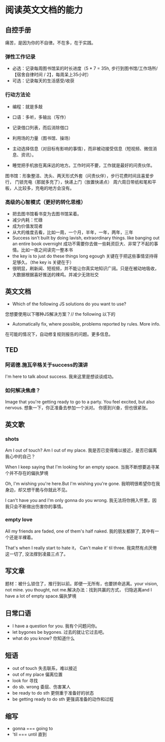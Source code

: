 # 阅读英文文档的能力

## 自控手册

痛苦，是因为你的不自律。不在多，在于实践。

### 弹性工作记录

* 必选：记录每周图书馆呆的时长进度（5 * 7 = 35h, 步行到图书馆/工作场所/【宿舍自律时间 / 2】，每周呆上35小时）
* 可选：记录每天的生活感受/收获

### 行动方法论

* 编程：就是多敲
* 口语：多听，多输出（写作）

* 记录借口列表，而后消除借口
* 利用场的力量（图书馆、操场）
* 主动选择信息（对目标有影响的事情），而非被动接受信息（短视频、微信消息、资讯）。
* 睡觉把手机放在离床远的地方。工作时间不要，工作就是最好的问责伙伴。

图书馆：形象整洁、洗头、两天形式外套（问责伙伴），步行花费时间且喜爱步行，
门锁充电（那就多充了），快递上门（放置快递点）
周六周日带纸和笔和平板，人比较多，充电的地方会没有。

### 高级的心智模式（更好的转化思维）

* 把去图书馆看书变为去图书馆呆着。
* 减少内耗：忙碌
* 成为价值发现者
* 从大的维度去看，比如一周，一个月，半年，一年，两年，三年
* Success isn't built by doing lavish, extraordinary things. like banging out an entire book overnight
成功不需要你去做一些耗资巨大、非常了不起的事情。比如一夜之间读完一整本书
* the key is to just do these things long egough
关键在于把这些事情坚持得足够久。（the key is 关键在于）
* 很明显，刷新闻、短视频，并不能让你真实地知识广阔。只是在被动地吸收，大数据根据喜好推送的辣鸡。并减少无效社交

## 英文文档

* Which of the following JS solutions do you want to use?

您想要使用以下哪种JS解决方案？// the following 以下的

* Automatically fix, where possible, problems reported by rules. More info.

在可能的情况下，自动修复规则报告的问题。更多信息。

## TED

### 阿诺德.施瓦辛格关于success的演讲

I'm here to talk about success.
我来这里是想谈谈成功。

### 如何解决焦虑？

Image that you're getting ready to go to a party. You feel excited, but also nervous.
想象一下，你正准备去参加一个派对。 你感到兴奋，但也很紧张。

## 英文歌

### shots

Am I out of touch? Am I out of my place.
我是否已变得难以接近，是否已偏离我心中的自己？

When I keep saying that I'm looking for an empty space. 
当我不断想要追寻某个并不存在的偏执梦境

Oh, I'm wishing you're here.But I'm wishing you're gone.
我明明很希望你在我身边，却又想干脆与你就此不见。

I can't have you and I'm only gonna do you wrong.
我无法将你拥入怀里，因我只会不断做出伤害你的事情。

### empty love

All my friends are faded, one of them's half naked.
我的朋友都醉了, 其中有一个还是半裸着。

That's when I really start to hate it， Can't make it' til three.
我突然有点厌倦这一切了, 没法撑到凌晨三点了。

## 写文章

题材：被什么锁住了，推行到以前。即便一无所有，也要拼命逃离。your vision, not mine.
you thought, not me.解决办法：找到共赢的方式，
归隐逃离and I have a lot of empty space.偏执梦境

## 日常口语

* I have a question for you. 我有个问题问你。
* let bygones be bygones. 过去的就让它过去吧。
* what do you know? 你知道什么

## 短语

* out of touch 失去联系，难以接近
* out of my place 偏离位置
* look for 寻找
* do sb. wrong 委屈、伤害某人
* be ready to do sth 更侧重于准备好的状态
* be getting ready to do sth 更强调准备的动作和过程
 <!-- 例如，“I'm ready to go to work.”（我准备好去上班了。）更强调已经完成了准备工作，可以随时出发的状态；而 “I'm getting ready to go to work.” 则突出正在进行准备工作的这个过程。 -->



## 缩写

* gonna === going to
* 'til === until 直到
